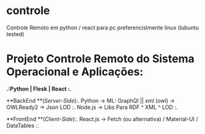 # controle
Controle Remoto em python / react para pc preferencislmente linux (lubuntu tested)

# Projeto Controle Remoto do Sistema Operacional e Aplicações: 
**.:Python | Flesk | React   :.**

**BackEnd **(_Server-Side_):.
Python -> ML:  GraphQl || xml (owl) -> OWLReady2 -> Json LOD :.
Node.js -> Libs Para RDF ^ XML ^ LOD :.

**FrontEnd **(_Client-Side_):. 
React.js -> Fetch (ou alternativa) / Material-UI / DataTables :.
